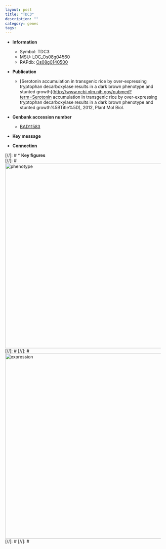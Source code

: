 ```yaml
---
layout: post
title: "TDC3"
description: ""
category: genes
tags: 
---
```


* **Information**  
    + Symbol: TDC3  
    + MSU: [LOC_Os08g04560](http://rice.plantbiology.msu.edu/cgi-bin/ORF_infopage.cgi?orf=LOC_Os08g04560)  
    + RAPdb: [Os08g0140500](http://rapdb.dna.affrc.go.jp/viewer/gbrowse_details/irgsp1?name=Os08g0140500)  

* **Publication**  
    + [Serotonin accumulation in transgenic rice by over-expressing tryptophan decarboxylase results in a dark brown phenotype and stunted growth](http://www.ncbi.nlm.nih.gov/pubmed?term=Serotonin accumulation in transgenic rice by over-expressing tryptophan decarboxylase results in a dark brown phenotype and stunted growth%5BTitle%5D), 2012, Plant Mol Biol.

* **Genbank accession number**  
    + [BAD11583](http://www.ncbi.nlm.nih.gov/nuccore/BAD11583)

* **Key message**  

* **Connection**  

[//]: # * **Key figures**  
[//]: # <img src="http://funRiceGenes.github.io/images/TDC3.pheno.png" alt="phenotype"  style="width: 600px;"/>
[//]: # 
[//]: # <img src="http://funRiceGenes.github.io/images/TDC3.exp.png" alt="expression"  style="width: 600px;"/>
[//]: # 
[//]: # 
